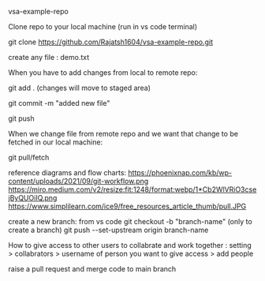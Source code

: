 vsa-example-repo

Clone repo to your local machine (run in vs code terminal)

git clone https://github.com/Rajatsh1604/vsa-example-repo.git

create any file : demo.txt

When you have to add changes from local to remote repo:

git add . (changes will move to staged area)

git commit -m "added new file"

git push

When we change file from remote repo and we want that change to be fetched in our local machine:

git pull/fetch

reference diagrams and flow charts: https://phoenixnap.com/kb/wp-content/uploads/2021/09/git-workflow.png https://miro.medium.com/v2/resize:fit:1248/format:webp/1*Cb2WlVRiO3csejByQUOiIQ.png https://www.simplilearn.com/ice9/free_resources_article_thumb/pull.JPG

create a new branch: from vs code git checkout -b "branch-name" (only to create a branch) git push --set-upstream origin branch-name

How to give access to other users to collabrate and work together : setting > collabrators > username of person you want to give access > add people


raise a pull request and merge code to main branch
